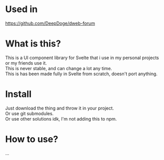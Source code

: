 # Used in
https://github.com/DeepDoge/dweb-forum

# What is this?
This is a UI component library for Svelte that i use in my personal projects or my friends use it. <br />
This is never stable, and can change a lot any time. <br />
This is has been made fully in Svelte from scratch, doesn't port anything.

# Install
Just download the thing and throw it in your project.<br/>
Or use git submodules.<br/>
Or use other solutions idk, I'm not adding this to npm.

# How to use?

...
